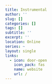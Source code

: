 ```yaml
---
title: Instrumental
author: ''
slug: []
categories: []
tags: []
subtitle: ''
excerpt: ''
location: Online
series: ~
layout: single
links:
  - icon: door-open
    icon_pack: fas
    name: website
    url: /
---
```

